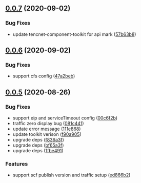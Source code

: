 ## [0.0.7](https://github.com/serverless-components/tencent-django/compare/v0.0.6...v0.0.7) (2020-09-02)


### Bug Fixes

* update tencnet-component-toolkit for api mark ([57b63b8](https://github.com/serverless-components/tencent-django/commit/57b63b808d25d8425687d607397df8ad484271fa))

## [0.0.6](https://github.com/serverless-components/tencent-django/compare/v0.0.5...v0.0.6) (2020-09-02)


### Bug Fixes

* support cfs config ([47a2beb](https://github.com/serverless-components/tencent-django/commit/47a2beb9ff0c2e6da152f252d2f9082214844afd))

## [0.0.5](https://github.com/serverless-components/tencent-django/compare/v0.0.4...v0.0.5) (2020-08-26)


### Bug Fixes

* support eip and serviceTimeout config ([00c6f2b](https://github.com/serverless-components/tencent-django/commit/00c6f2b8e464845524e08e166b0631c6bacc3f6b))
* traffic zero display bug ([081c441](https://github.com/serverless-components/tencent-django/commit/081c441e47b4cdf0dc0db0c7acedb2a5d18f60f5))
* update error message ([111e868](https://github.com/serverless-components/tencent-django/commit/111e868ae4f52ed70419fe64fe99a921f136b520))
* update toolkit verison ([f90a905](https://github.com/serverless-components/tencent-django/commit/f90a905c2d84f3a8c676269442afb13a1ef5e862))
* upgrade deps ([f836a3f](https://github.com/serverless-components/tencent-django/commit/f836a3f4861fe7b397ee0a1d343378f019bae802))
* upgrade deps ([bf65a3f](https://github.com/serverless-components/tencent-django/commit/bf65a3f2bd42a7a23c025ad6596fdd4873af2af1))
* upgrade deps ([1fbe491](https://github.com/serverless-components/tencent-django/commit/1fbe49110f2771bad7e6155209ec912fc7fe4617))


### Features

* support scf publish version and traffic setup ([ed866b2](https://github.com/serverless-components/tencent-django/commit/ed866b238a15e7e9e119e5ece9ad9c7764a10a11))
